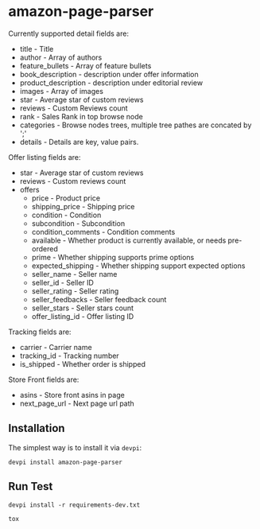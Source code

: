 amazon-page-parser
=====================

Currently supported detail fields are:
* title - Title
* author - Array of authors
* feature_bullets - Array of feature bullets
* book_description - description under offer information
* product_description - description under editorial review
* images - Array of images
* star - Average star of custom reviews
* reviews - Custom Reviews count
* rank - Sales Rank in top browse node
* categories - Browse nodes trees, multiple tree pathes are concated by ';'
* details - Details are key, value pairs.

Offer listing fields are:
* star - Average star of custom reviews
* reviews - Custom reviews count
* offers
    * price - Product price
    * shipping_price - Shipping price
    * condition - Condition
    * subcondition - Subcondition
    * condition_comments - Condition comments
    * available - Whether product is currently available, or needs pre-ordered
    * prime - Whether shipping supports prime options
    * expected_shipping - Whether shipping support expected options
    * seller_name - Seller name
    * seller_id - Seller ID
    * seller_rating - Seller rating
    * seller_feedbacks - Seller feedback count
    * seller_stars - Seller stars count
    * offer_listing_id - Offer listing ID

Tracking fields are:
* carrier - Carrier name
* tracking_id - Tracking number
* is_shipped - Whether order is shipped


Store Front fields are:
* asins - Store front asins in page
* next_page_url - Next page url path


Installation
-------------

The simplest way is to install it via `devpi`:

    devpi install amazon-page-parser


Run Test
-------------

`devpi install -r requirements-dev.txt`

`tox`
